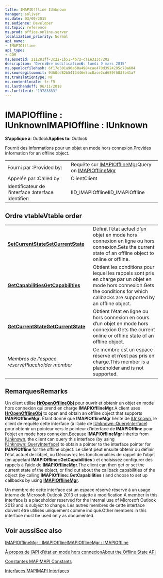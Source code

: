 ```yaml
---
title: IMAPIOffline IUnknown
manager: soliver
ms.date: 03/09/2015
ms.audience: Developer
ms.topic: reference
ms.prod: office-online-server
localization_priority: Normal
api_name:
- IMAPIOffline
api_type:
- COM
ms.assetid: 211281ff-3c22-1b51-4b72-ca1e313c7202
description: 'Derni�re modification�: lundi 9 mars 2015'
ms.openlocfilehash: 6f17e501a90a50a4984cae470d3924205c78a604
ms.sourcegitcommit: 9d60cd82b5413446e5bc8ace2cd689f683fb41a7
ms.translationtype: MT
ms.contentlocale: fr-FR
ms.lasthandoff: 06/11/2018
ms.locfileid: "19783883"
---
```

# <a name="imapioffline--iunknown"></a><span data-ttu-id="ede67-103">IMAPIOffline : IUnknown</span><span class="sxs-lookup"><span data-stu-id="ede67-103">IMAPIOffline : IUnknown</span></span>

  
  
<span data-ttu-id="ede67-104">**S’applique à**: Outlook</span><span class="sxs-lookup"><span data-stu-id="ede67-104">**Applies to**: Outlook</span></span> 
  
<span data-ttu-id="ede67-105">Fournit des informations pour un objet en mode hors connexion.</span><span class="sxs-lookup"><span data-stu-id="ede67-105">Provides information for an offline object.</span></span>
  
|||
|:-----|:-----|
|<span data-ttu-id="ede67-106">Fourni par :</span><span class="sxs-lookup"><span data-stu-id="ede67-106">Provided by:</span></span>  <br/> |<span data-ttu-id="ede67-107">Requête sur [IMAPIOfflineMgr](imapiofflinemgrimapioffline.md)</span><span class="sxs-lookup"><span data-stu-id="ede67-107">Query on [IMAPIOfflineMgr](imapiofflinemgrimapioffline.md)</span></span> <br/> |
|<span data-ttu-id="ede67-108">Appelée par :</span><span class="sxs-lookup"><span data-stu-id="ede67-108">Called by:</span></span>  <br/> |<span data-ttu-id="ede67-109">Client</span><span class="sxs-lookup"><span data-stu-id="ede67-109">Client</span></span>  <br/> |
|<span data-ttu-id="ede67-110">Identificateur de l’interface :</span><span class="sxs-lookup"><span data-stu-id="ede67-110">Interface identifier:</span></span>  <br/> |<span data-ttu-id="ede67-111">IID_IMAPIOffline</span><span class="sxs-lookup"><span data-stu-id="ede67-111">IID_IMAPIOffline</span></span>  <br/> |
   
## <a name="vtable-order"></a><span data-ttu-id="ede67-112">Ordre vtable</span><span class="sxs-lookup"><span data-stu-id="ede67-112">Vtable order</span></span>

|||
|:-----|:-----|
|<span data-ttu-id="ede67-113">**[SetCurrentState](imapioffline-setcurrentstate.md)**</span><span class="sxs-lookup"><span data-stu-id="ede67-113">**[SetCurrentState](imapioffline-setcurrentstate.md)**</span></span> <br/> |<span data-ttu-id="ede67-114">Définit l’état actuel d’un objet en mode hors connexion en ligne ou hors connexion.</span><span class="sxs-lookup"><span data-stu-id="ede67-114">Sets the current state of an offline object to online or offline.</span></span>  <br/> |
|<span data-ttu-id="ede67-115">**[GetCapabilities](imapioffline-getcapabilities.md)**</span><span class="sxs-lookup"><span data-stu-id="ede67-115">**[GetCapabilities](imapioffline-getcapabilities.md)**</span></span> <br/> |<span data-ttu-id="ede67-116">Obtient les conditions pour lequel les rappels sont pris en charge par un objet en mode hors connexion.</span><span class="sxs-lookup"><span data-stu-id="ede67-116">Gets the conditions for which callbacks are supported by an offline object.</span></span>  <br/> |
|<span data-ttu-id="ede67-117">**[GetCurrentState](imapioffline-getcurrentstate.md)**</span><span class="sxs-lookup"><span data-stu-id="ede67-117">**[GetCurrentState](imapioffline-getcurrentstate.md)**</span></span> <br/> |<span data-ttu-id="ede67-118">Obtient l’état en ligne ou hors connexion en cours d’un objet en mode hors connexion.</span><span class="sxs-lookup"><span data-stu-id="ede67-118">Gets the current online or offline state of an offline object.</span></span>  <br/> |
| <span data-ttu-id="ede67-119">*Membres de l’espace réservé*</span><span class="sxs-lookup"><span data-stu-id="ede67-119">*Placeholder member*</span></span>  <br/> |<span data-ttu-id="ede67-120">Ce membre est un espace réservé et n’est pas pris en charge.</span><span class="sxs-lookup"><span data-stu-id="ede67-120">This member is a placeholder and is not supported.</span></span>  <br/> |
   
## <a name="remarks"></a><span data-ttu-id="ede67-121">Remarques</span><span class="sxs-lookup"><span data-stu-id="ede67-121">Remarks</span></span>

<span data-ttu-id="ede67-122">Un client utilise **[HrOpenOfflineObj](hropenofflineobj.md)** pour ouvrir et obtenir un objet en mode hors connexion qui prend en charge **IMAPIOfflineMgr**.</span><span class="sxs-lookup"><span data-stu-id="ede67-122">A client uses **[HrOpenOfflineObj](hropenofflineobj.md)** to open and obtain an offline object that supports **IMAPIOfflineMgr**.</span></span> <span data-ttu-id="ede67-123">Étant donné que **IMAPIOfflineMgr** hérite de [IUnknown](http://msdn.microsoft.com/en-us/library/ms680509%28v=VS.85%29.aspx), le client de requête cette interface (à l’aide de [IUnknown::QueryInterface](http://msdn.microsoft.com/en-us/library/ms682521%28v=VS.85%29.aspx)) pour obtenir un pointeur vers le pointeur d’interface de **IMAPIOffline** pour l’objet en mode hors connexion.</span><span class="sxs-lookup"><span data-stu-id="ede67-123">Because **IMAPIOfflineMgr** inherits from [IUnknown](http://msdn.microsoft.com/en-us/library/ms680509%28v=VS.85%29.aspx), the client can query this interface (by using [IUnknown::QueryInterface](http://msdn.microsoft.com/en-us/library/ms682521%28v=VS.85%29.aspx)) to obtain a pointer to the interface pointer for **IMAPIOffline** for the offline object.</span></span> <span data-ttu-id="ede67-124">Le client peut ensuite obtenir ou définir l’état actuel de l’objet, ou Découvrez les fonctionnalités de rappel de l’objet (en appelant **IMAPIOffline::GetCapabilities** ) et choisissez configurer des rappels à l’aide de **[IMAPIOfflineMgr](imapiofflinemgrimapioffline.md)**.</span><span class="sxs-lookup"><span data-stu-id="ede67-124">The client can then get or set the current state of the object, or find out about the callback capabilities of the object (by calling **IMAPIOffline::GetCapabilities** ) and choose to set up callbacks by using **[IMAPIOfflineMgr](imapiofflinemgrimapioffline.md)**.</span></span> 
  
<span data-ttu-id="ede67-125">Un membre de cette interface est un espace réservé réservé à un usage interne de Microsoft Outlook 2013 et sujette à modification.</span><span class="sxs-lookup"><span data-stu-id="ede67-125">A member in this interface is a placeholder reserved for the internal use of Microsoft Outlook 2013 and is subject to change.</span></span> <span data-ttu-id="ede67-126">Les autres membres de cette interface doivent être utilisés uniquement comme indiqué.</span><span class="sxs-lookup"><span data-stu-id="ede67-126">Other members in this interface must be used only as documented.</span></span> 
  
## <a name="see-also"></a><span data-ttu-id="ede67-127">Voir aussi</span><span class="sxs-lookup"><span data-stu-id="ede67-127">See also</span></span>



[<span data-ttu-id="ede67-128">IMAPIOfflineMgr : IMAPIOffline</span><span class="sxs-lookup"><span data-stu-id="ede67-128">IMAPIOfflineMgr : IMAPIOffline</span></span>](imapiofflinemgrimapioffline.md)


[<span data-ttu-id="ede67-129">À propos de l’API d’état en mode hors connexion</span><span class="sxs-lookup"><span data-stu-id="ede67-129">About the Offline State API</span></span>](about-the-offline-state-api.md)
  
[<span data-ttu-id="ede67-130">Constantes MAPI</span><span class="sxs-lookup"><span data-stu-id="ede67-130">MAPI Constants</span></span>](mapi-constants.md)
  
[<span data-ttu-id="ede67-131">Interfaces MAPI</span><span class="sxs-lookup"><span data-stu-id="ede67-131">MAPI Interfaces</span></span>](mapi-interfaces.md)

